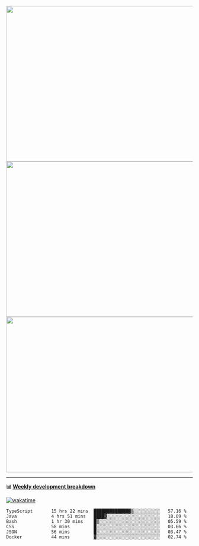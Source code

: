 <p float="left" align="middle"><img src="https://user-images.githubusercontent.com/56089155/195064669-12bd89bb-53c9-44b1-9fd8-993f93f585e1.png" width="600px" height="420px">
<img src="https://user-images.githubusercontent.com/56089155/195064706-c37aa3c8-f669-46c9-abba-1eadcbb910c5.png" width="600px" height="420px">
<img src="https://user-images.githubusercontent.com/56089155/195064753-0de674c7-4fc7-4831-a8a5-402e19cc77be.png" width="600px" height="420px"></p>

<hr />

**📊 [Weekly development breakdown](https://wakatime.com/@Ari24)**

[![wakatime](https://wakatime.com/badge/user/ca34c016-707f-4382-84cf-1823913a1423.svg)](https://wakatime.com/@ca34c016-707f-4382-84cf-1823913a1423)

<!--START_SECTION:waka-->

```text
TypeScript       15 hrs 22 mins  ██████████████▒░░░░░░░░░░   57.16 %
Java             4 hrs 51 mins   ████▓░░░░░░░░░░░░░░░░░░░░   18.09 %
Bash             1 hr 30 mins    █▒░░░░░░░░░░░░░░░░░░░░░░░   05.59 %
CSS              58 mins         █░░░░░░░░░░░░░░░░░░░░░░░░   03.66 %
JSON             56 mins         █░░░░░░░░░░░░░░░░░░░░░░░░   03.47 %
Docker           44 mins         ▓░░░░░░░░░░░░░░░░░░░░░░░░   02.74 %
```

<!--END_SECTION:waka-->
